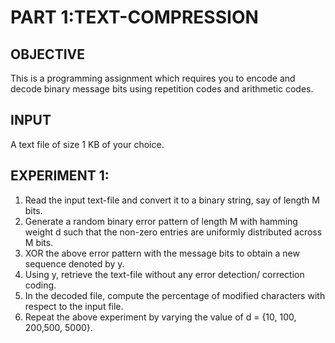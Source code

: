 # PART 1:TEXT-COMPRESSION
## OBJECTIVE
This is a programming assignment which requires you to encode and decode binary message bits using repetition codes and arithmetic codes.
## INPUT
A text file of size 1 KB of your choice.

## EXPERIMENT 1:
1) Read the input text-file and convert it to a binary string, say of length M bits.
2) Generate a random binary error pattern of length M with hamming weight d such that the non-zero entries are uniformly distributed across M bits.
3) XOR the above error pattern with the message bits to obtain a new sequence denoted by y.
4) Using y, retrieve the text-file without any error detection/ correction coding.
5) In the decoded file, compute the percentage of modified characters with respect to the input file.
6) Repeat the above experiment by varying the value of d = {10, 100, 200,500, 5000}.


